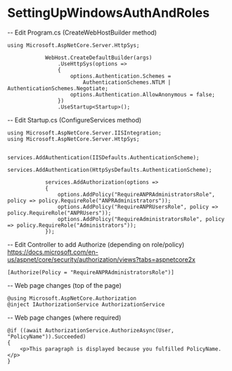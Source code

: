 # SettingUpWindowsAuthAndRoles

-- Edit Program.cs (CreateWebHostBuilder method)

```
using Microsoft.AspNetCore.Server.HttpSys;
```

```
            WebHost.CreateDefaultBuilder(args)
                .UseHttpSys(options =>  
                {  
                    options.Authentication.Schemes =   
                        AuthenticationSchemes.NTLM | AuthenticationSchemes.Negotiate;  
                    options.Authentication.AllowAnonymous = false;  
                })  
                .UseStartup<Startup>();
```

-- Edit Startup.cs (ConfigureServices method)

```
using Microsoft.AspNetCore.Server.IISIntegration;
using Microsoft.AspNetCore.Server.HttpSys;
```

```
            services.AddAuthentication(IISDefaults.AuthenticationScheme);  
            services.AddAuthentication(HttpSysDefaults.AuthenticationScheme);  

            services.AddAuthorization(options =>
            {
                options.AddPolicy("RequireANPRAdministratorsRole", policy => policy.RequireRole("ANPRAdministrators"));
                options.AddPolicy("RequireANPRUsersRole", policy => policy.RequireRole("ANPRUsers"));
                options.AddPolicy("RequireAdministratorsRole", policy => policy.RequireRole("Administrators"));
            });
```

-- Edit Controller to add Authorize (depending on role/policy)
https://docs.microsoft.com/en-us/aspnet/core/security/authorization/views?tabs=aspnetcore2x
```
[Authorize(Policy = "RequireANPRAdministratorsRole")]
```

-- Web page changes (top of the page)
```
@using Microsoft.AspNetCore.Authorization
@inject IAuthorizationService AuthorizationService
```

-- Web page changes (where required)
```
@if ((await AuthorizationService.AuthorizeAsync(User, "PolicyName")).Succeeded)
{
    <p>This paragraph is displayed because you fulfilled PolicyName.</p>
}
```
